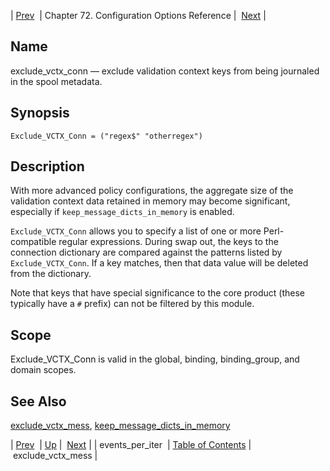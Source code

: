 | [Prev](conf.ref.events_per_iter)  | Chapter 72. Configuration Options Reference |  [Next](conf.ref.exclude_vctx_mess) |

<a name="conf.ref.exclude_vctx_conn"></a>
## Name

exclude_vctx_conn — exclude validation context keys from being journaled in the spool metadata.

## Synopsis

`Exclude_VCTX_Conn = ("regex$" "otherregex")`

<a name="idp24645824"></a>
## Description

With more advanced policy configurations, the aggregate size of the validation context data retained in memory may become significant, especially if `keep_message_dicts_in_memory` is enabled.

`Exclude_VCTX_Conn` allows you to specify a list of one or more Perl-compatible regular expressions. During swap out, the keys to the connection dictionary are compared against the patterns listed by `Exclude_VCTX_Conn`. If a key matches, then that data value will be deleted from the dictionary.

Note that keys that have special significance to the core product (these typically have a `#` prefix) can not be filtered by this module.

<a name="idp24651184"></a>
## Scope

Exclude_VCTX_Conn is valid in the global, binding, binding_group, and domain scopes.

<a name="idp24653056"></a>
## See Also

[exclude_vctx_mess](conf.ref.exclude_vctx_mess "exclude_vctx_mess"), [keep_message_dicts_in_memory](conf.ref.keep_message_dicts_in_memory "keep_message_dicts_in_memory")

| [Prev](conf.ref.events_per_iter)  | [Up](config.options.ref) |  [Next](conf.ref.exclude_vctx_mess) |
| events_per_iter  | [Table of Contents](index) |  exclude_vctx_mess |


